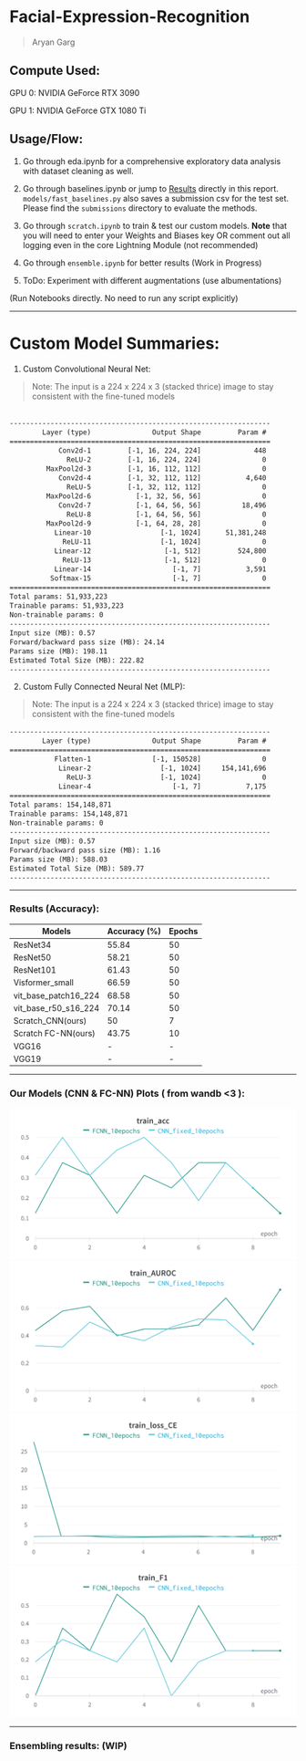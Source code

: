 # Facial-Expression-Recognition

> Aryan Garg   


## Compute Used:

GPU 0: NVIDIA GeForce RTX 3090     

GPU 1: NVIDIA GeForce GTX 1080 Ti 

## Usage/Flow:

1. Go through eda.ipynb for a comprehensive exploratory data analysis with dataset cleaning as well.

2. Go through baselines.ipynb or jump to [Results](#results-accuracy) directly in this report. `models/fast_baselines.py` also saves a submission csv for the test set. Please find the `submissions` directory to evaluate the methods.

3. Go through `scratch.ipynb` to train & test our custom models. **Note** that you will need to enter your Weights and Biases key OR comment out all logging even in the core Lightning Module (not recommended)

4. Go through `ensemble.ipynb` for better results (Work in Progress)

5. ToDo: Experiment with different augmentations (use albumentations)

   
(Run Notebooks directly. No need to run any script explicitly)


---       

# Custom Model Summaries:

1. Custom Convolutional Neural Net:

> Note: The input is a 224 x 224 x 3 (stacked thrice) image to stay consistent with the fine-tuned models

```

----------------------------------------------------------------
        Layer (type)               Output Shape         Param #
================================================================
            Conv2d-1         [-1, 16, 224, 224]             448
              ReLU-2         [-1, 16, 224, 224]               0
         MaxPool2d-3         [-1, 16, 112, 112]               0
            Conv2d-4         [-1, 32, 112, 112]           4,640
              ReLU-5         [-1, 32, 112, 112]               0
         MaxPool2d-6           [-1, 32, 56, 56]               0
            Conv2d-7           [-1, 64, 56, 56]          18,496
              ReLU-8           [-1, 64, 56, 56]               0
         MaxPool2d-9           [-1, 64, 28, 28]               0
           Linear-10                 [-1, 1024]      51,381,248
             ReLU-11                 [-1, 1024]               0
           Linear-12                  [-1, 512]         524,800
             ReLU-13                  [-1, 512]               0
           Linear-14                    [-1, 7]           3,591
          Softmax-15                    [-1, 7]               0
================================================================
Total params: 51,933,223
Trainable params: 51,933,223
Non-trainable params: 0
----------------------------------------------------------------
Input size (MB): 0.57
Forward/backward pass size (MB): 24.14
Params size (MB): 198.11
Estimated Total Size (MB): 222.82
----------------------------------------------------------------

```

2. Custom Fully Connected Neural Net (MLP):

> Note: The input is a 224 x 224 x 3 (stacked thrice) image to stay consistent with the fine-tuned models

```
----------------------------------------------------------------
        Layer (type)               Output Shape         Param #
================================================================
           Flatten-1               [-1, 150528]               0
            Linear-2                 [-1, 1024]     154,141,696
              ReLU-3                 [-1, 1024]               0
            Linear-4                    [-1, 7]           7,175
================================================================
Total params: 154,148,871
Trainable params: 154,148,871
Non-trainable params: 0
----------------------------------------------------------------
Input size (MB): 0.57
Forward/backward pass size (MB): 1.16
Params size (MB): 588.03
Estimated Total Size (MB): 589.77
----------------------------------------------------------------
```

---

### Results (Accuracy):

| Models               | Accuracy (%) | Epochs |
|----------------------|--------------|--------|
| ResNet34             | 55.84        | 50     |
| ResNet50             | 58.21        | 50     |
| ResNet101            | 61.43        | 50     |
| Visformer_small      | 66.59        | 50     |
| vit_base_patch16_224 | 68.58        | 50     |
| vit_base_r50_s16_224 | 70.14        | 50     |
| Scratch_CNN(ours)    | 50           | 7      |
| Scratch FC-NN(ours)  | 43.75        | 10     |
| VGG16                | -            | -      |
| VGG19                | -            | -      |

---   

### Our Models (CNN & FC-NN) Plots ( from wandb <3 ):

![train_acc](train_acc_MMU.png)
![train_AUROC](train_AUROC_MMU.png)
![train_CE](train_CE_MMU.png)
![train_F1](train_F1_MMU.png)

---   

### Ensembling results: (WIP)
